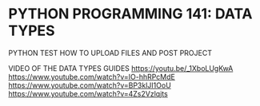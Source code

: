# PYTHON PROGRAMMING 141: DATA TYPES
PYTHON TEST HOW TO UPLOAD FILES AND POST PROJECT

VIDEO OF THE DATA TYPES GUIDES
https://youtu.be/_1XboLUgKwA
https://www.youtube.com/watch?v=IO-hhRPcMdE
https://www.youtube.com/watch?v=BP3klJI1OoU
https://www.youtube.com/watch?v=4Zs2Vzlqjts
